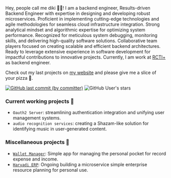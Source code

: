 Hey, people call me diki 👨‍💻! I am a backend engineer, Results-driven Backend Engineer with expertise in designing and developing robust microservices. Proficient in implementing cutting-edge technologies and agile methodologies for seamless cloud infrastructure integration. Strong analytical mindset and algorithmic expertise for optimizing system performance. Recognized for meticulous system debugging, monitoring skills, and delivering high-quality software solutions. Collaborative team players focused on creating scalable and efficient backend architectures. Ready to leverage extensive experience in software development for impactful contributions to innovative projects. Currently, I am work at [RCTI+](https://www.rctiplus.com/tv/rcti) as backend engineer.
 
Check out my last projects on [my website](https://jacksalici.com) and please give me a slice of your pizza 🍕.

<a href="https://diki.haryadi.my.id"><img alt="GitHub last commit (by committer)" src="https://img.shields.io/github/last-commit/dikiharyadi19/dikiharyadi19.github.io?style=flat&label=Website%20updated:&labelColor=gray&color=blue&link=https%3A%2F%2Fdiki.haryadi.my.id"></a>
![GitHub User's stars](https://img.shields.io/github/stars/dikiharyadi19?affiliations=OWNER%2CCOLLABORATOR%2CORGANIZATION_MEMBER&label=Total%20star%20earned:&color=red)


### Current working projects 🌵
- `Oauth2 Server`: streamlining authentication integration and unifying user management systems.
- `audio recognition services`: creating a Shazam-like solution for identifying music in user-generated content.

### Miscellaneous projects 🧰
- [`Wallet Manager`](https://github.com/dikiharyadi19/haryadi-wallet): Simple app for managing the personal pocket for record expense and income.
- [`Haryadi ERP`](https://github.com/dikiharyadi19/haryadi-erp): Ongoing building a microservice simple enterprise resource planning for personal use.
